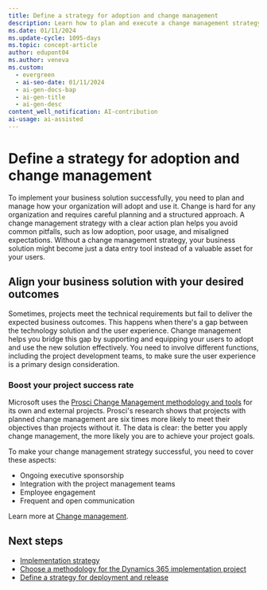 ```yaml
---
title: Define a strategy for adoption and change management
description: Learn how to plan and execute a change management strategy that helps your organization adopt and use your new business solution effectively.
ms.date: 01/11/2024
ms.update-cycle: 1095-days
ms.topic: concept-article
author: edupont04
ms.author: veneva
ms.custom:
  - evergreen
  - ai-seo-date: 01/11/2024
  - ai-gen-docs-bap
  - ai-gen-title
  - ai-gen-desc
content_well_notification: AI-contribution
ai-usage: ai-assisted
---
```


# Define a strategy for adoption and change management

To implement your business solution successfully, you need to plan and manage how your organization will adopt and use it. Change is hard for any organization and requires careful planning and a structured approach. A change management strategy with a clear action plan helps you avoid common pitfalls, such as low adoption, poor usage, and misaligned expectations. Without a change management strategy, your business solution might become just a data entry tool instead of a valuable asset for your users.

## Align your business solution with your desired outcomes

Sometimes, projects meet the technical requirements but fail to deliver the expected business outcomes. This happens when there's a gap between the technology solution and the user experience. Change management helps you bridge this gap by supporting and equipping your users to adopt and use the new solution effectively. You need to involve different functions, including the project development teams, to make sure the user experience is a primary design consideration.

### Boost your project success rate

Microsoft uses the [Prosci Change Management methodology and tools](https://www.prosci.com/blog/spotlight-leader-of-change-management-at-microsoft) for its own and external projects. Prosci's research shows that projects with planned change management are six times more likely to meet their objectives than projects without it. The data is clear: the better you apply change management, the more likely you are to achieve your project goals.

To make your change management strategy successful, you need to cover these aspects:

- Ongoing executive sponsorship  
- Integration with the project management teams  
- Employee engagement  
- Frequent and open communication  

Learn more at [Change management](change-management.md).

## Next steps

- [Implementation strategy](implementation-strategy.md)  
- [Choose a methodology for the Dynamics 365 implementation project](implementation-strategy-choose-methodology.md)  
- [Define a strategy for deployment and release](implementation-strategy-define-strategy-deployment-release.md)  
